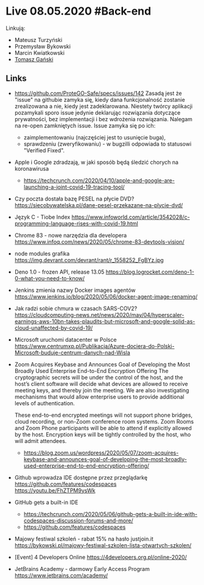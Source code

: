 # Live 08.05.2020 #Back-end

Linkują:

- Mateusz Turzyński
- Przemysław Bykowski
- Marcin Kwiatkowski
- [Tomasz Gański](https://www.linkedin.com/in/tomaszganski)

## Links

- https://github.com/ProteGO-Safe/specs/issues/142
  Zasadą jest że "issue" na githubie zamyka się, kiedy dana funkcjonalność zostanie zrealizowana a nie, kiedy jest zadeklarowana. Niestety twórcy aplikacji pozamykali sporo issue jedynie deklarując rozwiązania dotyczące prywatności, bez implementacji i bez wdrożenia rozwiązania.
  Nalegam na re-open zamkniętych issue. Issue zamyka się po ich:
  - zaimplementowaniu (najczęściej jest to usunięcie buga),
  - sprawdzeniu (zweryfikowaniu) - w bugzilli odpowiada to statusowi "Verified Fixed".
- Apple i Google zdradzają, w jaki sposób będą śledzić chorych na koronawirusa
  - https://techcrunch.com/2020/04/10/apple-and-google-are-launching-a-joint-covid-19-tracing-tool/
- Czy poczta dostała bazę PESEL na płycie DVD?
  https://siecobywatelska.pl/dane-pesel-przekazane-na-plycie-dvd/

- Język C - Tiobe Index
  https://www.infoworld.com/article/3542028/c-programming-language-rises-with-covid-19.html

- Chrome 83 - nowe narzędzia dla developera
  https://www.infoq.com/news/2020/05/chrome-83-devtools-vision/

- node modules grafika
  https://img.devrant.com/devrant/rant/r_1558252_FgBYz.jpg

- Deno 1.0 - frozen API, release 13.05
  https://blog.logrocket.com/deno-1-0-what-you-need-to-know/

- Jenkins zmienia nazwy Docker images agentów
  https://www.jenkins.io/blog/2020/05/06/docker-agent-image-renaming/

- Jak radzi sobie chmura w czasach SARS-COV2?
  https://cloudcomputing-news.net/news/2020/may/04/hyperscaler-earnings-aws-10bn-takes-plaudits-but-microsoft-and-google-solid-as-cloud-unaffected-by-covid-19/

- Microsoft uruchomi datacenter w Polsce
  https://www.centrumxp.pl/Publikacja/Azure-dociera-do-Polski-Microsoft-buduje-centrum-danych-nad-Wisla

- Zoom Acquires Keybase and Announces Goal of Developing the Most Broadly Used Enterprise End-to-End Encryption Offering
  The cryptographic secrets will be under the control of the host, and the host’s client software will decide what devices are allowed to receive meeting keys, and thereby join the meeting. We are also investigating mechanisms that would allow enterprise users to provide additional levels of authentication.

  These end-to-end encrypted meetings will not support phone bridges, cloud recording, or non-Zoom conference room systems. Zoom Rooms and Zoom Phone participants will be able to attend if explicitly allowed by the host. Encryption keys will be tightly controlled by the host, who will admit attendees.

  - https://blog.zoom.us/wordpress/2020/05/07/zoom-acquires-keybase-and-announces-goal-of-developing-the-most-broadly-used-enterprise-end-to-end-encryption-offering/

- Github wprowadza IDE dostępne przez przeglądarkę
  https://github.com/features/codespaces
  https://youtu.be/FhZTPM9ysWk

- GitHub gets a built-in IDE

  - https://techcrunch.com/2020/05/06/github-gets-a-built-in-ide-with-codespaces-discussion-forums-and-more/
  - https://github.com/features/codespaces

- Majowy festiwal szkoleń - rabat 15% na hasło justjoin.it
  https://bykowski.pl/majowy-festiwal-szkolen-lista-otwartych-szkolen/

- [Event] 4 Developers Online
  https://4developers.org.pl/online-2020/

- JetBrains Academy - darmowy Early Access Program
  https://www.jetbrains.com/academy/
